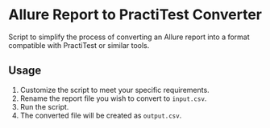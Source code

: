 # Allure Report to PractiTest Converter

Script to simplify the process of converting an Allure report into a format compatible with PractiTest or similar tools.

## Usage

1. Customize the script to meet your specific requirements.
2. Rename the report file you wish to convert to `input.csv`.
3. Run the script.
4. The converted file will be created as `output.csv`.
